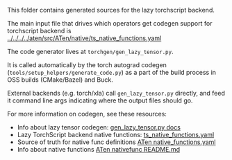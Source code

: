 This folder contains generated sources for the lazy torchscript backend.

The main input file that drives which operators get codegen support for torchscript backend is
[../../../../aten/src/ATen/native/ts_native_functions.yaml](../../../../aten/src/ATen/native/ts_native_functions.yaml)

The code generator lives at `torchgen/gen_lazy_tensor.py`.

It is called automatically by the torch autograd codegen (`tools/setup_helpers/generate_code.py`)
as a part of the build process in OSS builds (CMake/Bazel) and Buck.

External backends (e.g. torch/xla) call `gen_lazy_tensor.py` directly,
and feed it command line args indicating where the output files should go.

For more information on codegen, see these resources:
* Info about lazy tensor codegen: [gen_lazy_tensor.py docs](../../../../torchgen/gen_lazy_tensor.py)
* Lazy TorchScript backend native functions: [ts_native_functions.yaml](../../../../aten/src/ATen/native/ts_native_functions.yaml)
* Source of truth for native func definitions [ATen native_functions.yaml](../../../../aten/src/ATen/native/native_functions.yaml)
* Info about native functions [ATen nativefunc README.md](../../../../aten/src/ATen/native/README.md)
